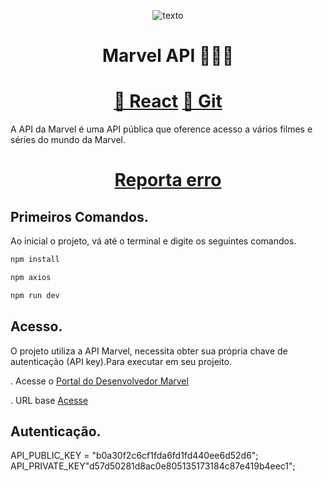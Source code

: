 
<div align="center">

![ texto](https://i.pinimg.com/564x/bf/0d/3d/bf0d3d4f2dc382f56fbc94f5d8358401.jpg)
</div>



<h1 align="center"> Marvel API 🦸🏻‍♂️ </h1>

<h1 align="center">
    <a href="https://pt-br.reactjs.org/">🔗 React</a>
     <a href="https://github.com/MatheusScaranello/Marvel-Api-Project">🔗 Git</a>
</h1>

A API da Marvel é uma API pública que oference acesso a vários filmes e séries do mundo da Marvel. 

<h1 align="center">
    <a href="https://support.github.com/contact/bug-report">Reporta erro</a>
</h1>


## Primeiros Comandos.
Ao inicial o projeto, vá até o terminal e digite os seguintes comandos. 

```bash
npm install

npm axios

npm run dev
```
## Acesso.

O projeto utiliza a API Marvel, necessita obter sua própria chave de autenticação (API key).Para executar em seu projeito.

. Acesse o <a href="https://developer.marvel.com">Portal do Desenvolvedor Marvel</a>

. URL base <a href="https://gateway.marvel.com/v1/public">Acesse</a>


## Autenticação.

API_PUBLIC_KEY = "b0a30f2c6cf1fda6fd1fd440ee6d52d6";
API_PRIVATE_KEY"d57d50281d8ac0e805135173184c87e419b4eec1";

